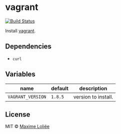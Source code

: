 # vagrant

[![Build Status](https://travis-ci.org/loliee/install-scripts.svg?branch=master)](https://travis-ci.org/loliee/install-scripts)

Install [vagrant](https://github.com/mitchellh/vagrant).

## Dependencies

- `curl`

## Variables

name             | default   | description
-----------------|-----------|----------------------------------
`VAGRANT_VERSION` | `1.8.5` | version to install.

## License

MIT © [Maxime Loliée](https://github.com/loliee/)

